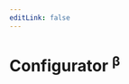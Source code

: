 ```yaml
---
editLink: false
---
```

# Configurator <sup class="text-red">β</sup>

<configurator/>

<div id="script-code-sample" style="display: none">

```html
<script src="__URL__"></script>
```

</div>


<div id="quick-example-sample" style="display: none">

```html
<!DOCTYPE html>
<html>
  <head>
    <meta charset="utf-8">
    <title>easepick __VERSION__ | configurator __SELFVERSION__</title>
    <script src="https://cdn.jsdelivr.net/npm/@easepick/bundle@__VERSION__/dist/index.umd.min.js"></script>
  </head>
  <body>
    <input id="datepicker"/>
    <script>
const picker = new easepick.create(__CONFIG__)
    </script>
  </body>
</html>
```

</div>